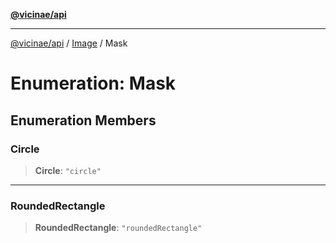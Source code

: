 [**@vicinae/api**](../../../../README.md)

***

[@vicinae/api](../../../../README.md) / [Image](../README.md) / Mask

# Enumeration: Mask

## Enumeration Members

### Circle

> **Circle**: `"circle"`

***

### RoundedRectangle

> **RoundedRectangle**: `"roundedRectangle"`
